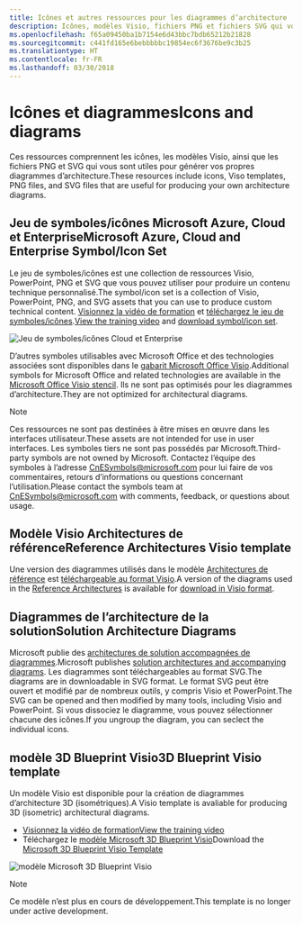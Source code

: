 ```yaml
---
title: Icônes et autres ressources pour les diagrammes d’architecture
description: Icônes, modèles Visio, fichiers PNG et fichiers SVG qui vous sont utiles pour générer vos propres diagrammes d’architecture
ms.openlocfilehash: f65a09450ba1b7154e6d43bbc7bdb65212b21828
ms.sourcegitcommit: c441fd165e6bebbbbbc19854ec6f3676be9c3b25
ms.translationtype: HT
ms.contentlocale: fr-FR
ms.lasthandoff: 03/30/2018
---
```

# <a name="icons-and-diagrams"></a><span data-ttu-id="d187f-103">Icônes et diagrammes</span><span class="sxs-lookup"><span data-stu-id="d187f-103">Icons and diagrams</span></span>

<span data-ttu-id="d187f-104">Ces ressources comprennent les icônes, les modèles Visio, ainsi que les fichiers PNG et SVG qui vous sont utiles pour générer vos propres diagrammes d’architecture.</span><span class="sxs-lookup"><span data-stu-id="d187f-104">These resources include icons, Viso templates, PNG files, and SVG files that are useful for producing your own architecture diagrams.</span></span>

## <a name="microsoft-azure-cloud-and-enterprise-symbolicon-set"></a><span data-ttu-id="d187f-105">Jeu de symboles/icônes Microsoft Azure, Cloud et Enterprise</span><span class="sxs-lookup"><span data-stu-id="d187f-105">Microsoft Azure, Cloud and Enterprise Symbol/Icon Set</span></span>

<span data-ttu-id="d187f-106">Le jeu de symboles/icônes est une collection de ressources Visio, PowerPoint, PNG et SVG que vous pouvez utiliser pour produire un contenu technique personnalisé.</span><span class="sxs-lookup"><span data-stu-id="d187f-106">The symbol/icon set is a collection of Visio, PowerPoint, PNG, and SVG assets that you can use to produce custom technical content.</span></span>
<span data-ttu-id="d187f-107">[Visionnez la vidéo de formation](http://aka.ms/CnESymbolsVideo) et [téléchargez le jeu de symboles/icônes](http://aka.ms/CnESymbols).</span><span class="sxs-lookup"><span data-stu-id="d187f-107">[View the training video](http://aka.ms/CnESymbolsVideo) and [download symbol/icon set](http://aka.ms/CnESymbols).</span></span> 

![Jeu de symboles/icônes Cloud et Enterprise](./_images/CnESymbols.png)

<span data-ttu-id="d187f-109">D’autres symboles utilisables avec Microsoft Office et des technologies associées sont disponibles dans le [gabarit Microsoft Office Visio](http://www.microsoft.com/download/details.aspx?id=35772).</span><span class="sxs-lookup"><span data-stu-id="d187f-109">Additional symbols for Microsoft Office and related technologies are available in the [Microsoft Office Visio stencil](http://www.microsoft.com/download/details.aspx?id=35772).</span></span> <span data-ttu-id="d187f-110">Ils ne sont pas optimisés pour les diagrammes d’architecture.</span><span class="sxs-lookup"><span data-stu-id="d187f-110">They are not optimized for architectural diagrams.</span></span>   

> [!NOTE]
> <span data-ttu-id="d187f-111">Ces ressources ne sont pas destinées à être mises en œuvre dans les interfaces utilisateur.</span><span class="sxs-lookup"><span data-stu-id="d187f-111">These assets are not intended for use in user interfaces.</span></span> <span data-ttu-id="d187f-112">Les symboles tiers ne sont pas possédés par Microsoft.</span><span class="sxs-lookup"><span data-stu-id="d187f-112">Third-party symbols are not owned by Microsoft.</span></span>
> <span data-ttu-id="d187f-113">Contactez l’équipe des symboles à l’adresse [CnESymbols@microsoft.com](mailto:CnESymbols@microsoft.com) pour lui faire de vos commentaires, retours d’informations ou questions concernant l’utilisation.</span><span class="sxs-lookup"><span data-stu-id="d187f-113">Please contact the symbols team at [CnESymbols@microsoft.com](mailto:CnESymbols@microsoft.com) with comments, feedback, or questions about usage.</span></span>

## <a name="reference-architectures-visio-template"></a><span data-ttu-id="d187f-114">Modèle Visio Architectures de référence</span><span class="sxs-lookup"><span data-stu-id="d187f-114">Reference Architectures Visio template</span></span> 

<span data-ttu-id="d187f-115">Une version des diagrammes utilisés dans le modèle [Architectures de référence](../reference-architectures/index.md) est [téléchargeable au format Visio](https://aka.ms/arch-diagrams).</span><span class="sxs-lookup"><span data-stu-id="d187f-115">A version of the diagrams used in the [Reference Architectures](../reference-architectures/index.md) is available for [download in Visio format](https://aka.ms/arch-diagrams).</span></span>

## <a name="solution-architecture-diagrams"></a><span data-ttu-id="d187f-116">Diagrammes de l’architecture de la solution</span><span class="sxs-lookup"><span data-stu-id="d187f-116">Solution Architecture Diagrams</span></span>

<span data-ttu-id="d187f-117">Microsoft publie des [architectures de solution accompagnées de diagrammes](https://azure.microsoft.com/solutions/architecture/).</span><span class="sxs-lookup"><span data-stu-id="d187f-117">Microsoft publishes [solution architectures and accompanying diagrams](https://azure.microsoft.com/solutions/architecture/).</span></span> <span data-ttu-id="d187f-118">Les diagrammes sont téléchargeables au format SVG.</span><span class="sxs-lookup"><span data-stu-id="d187f-118">The diagrams are in downloadable in SVG format.</span></span> <span data-ttu-id="d187f-119">Le format SVG peut être ouvert et modifié par de nombreux outils, y compris Visio et PowerPoint.</span><span class="sxs-lookup"><span data-stu-id="d187f-119">The SVG can be opened and then modified by many tools, including Visio and PowerPoint.</span></span> <span data-ttu-id="d187f-120">Si vous dissociez le diagramme, vous pouvez sélectionner chacune des icônes.</span><span class="sxs-lookup"><span data-stu-id="d187f-120">If you ungroup the diagram, you can seclect the individual icons.</span></span>   

## <a name="3d-blueprint-visio-template"></a><span data-ttu-id="d187f-121">modèle 3D Blueprint Visio</span><span class="sxs-lookup"><span data-stu-id="d187f-121">3D Blueprint Visio template</span></span>

<span data-ttu-id="d187f-122">Un modèle Visio est disponible pour la création de diagrammes d’architecture 3D (isométriques).</span><span class="sxs-lookup"><span data-stu-id="d187f-122">A Visio template is avaliable for producing 3D (isometric) architectural diagrams.</span></span>

- [<span data-ttu-id="d187f-123">Visionnez la vidéo de formation</span><span class="sxs-lookup"><span data-stu-id="d187f-123">View the training video</span></span>](http://aka.ms/3dBlueprintTemplateVideo) 
- <span data-ttu-id="d187f-124">Téléchargez le [modèle Microsoft 3D Blueprint Visio](http://aka.ms/3DBlueprintTemplate)</span><span class="sxs-lookup"><span data-stu-id="d187f-124">Download the [Microsoft 3D Blueprint Visio Template](http://aka.ms/3DBlueprintTemplate)</span></span>

![modèle Microsoft 3D Blueprint Visio](./_images/3DBlueprintVisioTemplate.png)

> [!NOTE]
> <span data-ttu-id="d187f-126">Ce modèle n’est plus en cours de développement.</span><span class="sxs-lookup"><span data-stu-id="d187f-126">This template is no longer under active development.</span></span>
